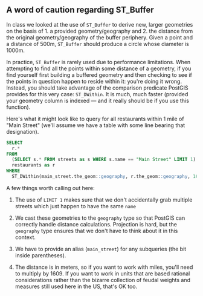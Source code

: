 ## A word of caution regarding ST_Buffer

In class we looked at the use of `ST_Buffer` to derive new, larger geometries
on the basis of 1. a provided geometry/geography and 2. the distance from the
original geometry/geography of the buffer periphery. Given a point and a distance
of 500m, `ST_Buffer` should produce a circle whose diameter is 1000m.

In practice, `ST_Buffer` is rarely used due to performance limitations. When
attempting to find all the points within some distance of a geometry, if you
find yourself first building a buffered geometry and then checking to see if
the points in question happen to reside within it: you're doing it wrong.
Instead, you should take advantage of the comparison predicate PostGIS provides
for this very case: `ST_DWithin`. It is much, much faster (provided your
geometry column is indexed — and it really should be if you use this function).

Here's what it might look like to query for all restaurants within 1
mile of "Main Street" (we'll assume we have a table with some line bearing
that designation).

```sql
SELECT
  r.*
FROM
  (SELECT s.* FROM streets as s WHERE s.name == "Main Street" LIMIT 1) as main_street,
  restaurants as r
WHERE
  ST_DWithin(main_street.the_geom::geography, r.the_geom::geography, 1609)
```

A few things worth calling out here:
1. The use of `LIMIT 1` makes sure that we don't accidentally grab multiple
   streets which just happen to have the same `name`

2. We cast these geometries to the `geography` type so that PostGIS
   can correctly handle distance calculations. Projection is hard, but
   the `geography` type ensures that we don't have to think about it in
   this context.

3. We have to provide an alias (`main_street`) for any subqueries (the
   bit inside parentheses).

4. The distance is in meters, so if you want to work with miles, you'll
   need to multiply by 1609. If you want to work in units that are based
   rational considerations rather than the bizarre collection of feudal
   weights and measures still used here in the US, that's OK too.


